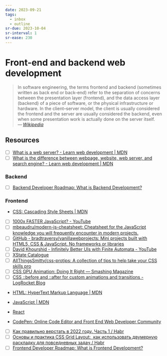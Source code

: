 ```yaml
---
date: 2023-09-21
tags:
  - inbox
  - outline
sr-due: 2023-10-04
sr-interval: 1
sr-ease: 230
---
```


# Front-end and backend web development

> In software engineering, the terms frontend and backend (sometimes written as
> back end or back-end) refer to the separation of concerns between the
> presentation layer (frontend), and the data access layer (backend) of a piece
> of software, or the physical infrastructure or hardware. In the client–server
> model, the client is usually considered the frontend and the server are
> usually considered the backend, even when some presentation work is actually
> done on the server itself.\
> — <cite>[Wikipedia](https://en.wikipedia.org/wiki/Frontend_and_backend)</cite>

## Resources

- [ ] [What is a web server? - Learn web development | MDN](https://developer.mozilla.org/en-US/docs/Learn/Common_questions/Web_mechanics/What_is_a_web_server)
- [ ] [What is the difference between webpage, website, web server, and search engine? - Learn web development | MDN](https://developer.mozilla.org/en-US/docs/Learn/Common_questions/Web_mechanics/Pages_sites_servers_and_search_engines)

### Backend

- [ ] [Backend Developer Roadmap: What is Backend Development?](https://roadmap.sh/backend)

### Frontend

- [CSS: Cascading Style Sheets | MDN](https://developer.mozilla.org/en-US/docs/Web/CSS)
- [ ] [1000x FASTER JavaScript? - YouTube](https://www.youtube.com/watch?v=B76gFi43HvM)
- [ ] [mbeaudru/modern-js-cheatsheet: Cheatsheet for the JavaScript knowledge you will frequently encounter in modern projects.](https://github.com/mbeaudru/modern-js-cheatsheet)
- [ ] [GitHub - bradtraversy/vanillawebprojects: Mini projects built with HTML5, CSS &amp; JavaScript. No frameworks or libraries](https://github.com/bradtraversy/vanillawebprojects)
- [ ] [David Khourshid - Infinitely Better UIs with Finite Automata - YouTube](https://www.youtube.com/watch?v=VU1NKX6Qkxc)
- [ ] [XState Catalogue](https://xstate-catalogue.com/)
- [ ] [AllThingsSmitty/css-protips: A collection of tips to help take your CSS skills pro](https://github.com/AllThingsSmitty/css-protips)
- [ ] [CSS GPU Animation: Doing It Right — Smashing Magazine](https://www.smashingmagazine.com/2016/12/gpu-animation-doing-it-right/)
- [ ] [CSS ::before and ::after for custom animations and transitions - LogRocket Blog](https://blog.logrocket.com/css-before-after-custom-animations-transitions/)

- [HTML: HyperText Markup Language | MDN](https://developer.mozilla.org/en-US/docs/Web/HTML)
- [JavaScript | MDN](https://developer.mozilla.org/en-US/docs/Web/JavaScript)

- [React](https://react.dev/learn)
- [CodePen: Online Code Editor and Front End Web Developer Community](https://codepen.io/trending)

- [ ] [Как правильно верстать в 2022 году. Часть 1 / Habr](https://habr.com/en/articles/655009/)
- [ ] [Основы и практика CSS Grid Layout:  как использовать двумерную раскладку для повседневных задач / Habr](https://habr.com/en/articles/656245/)
- [ ] [Frontend Developer Roadmap: What is Frontend Development?](https://roadmap.sh/frontend)
